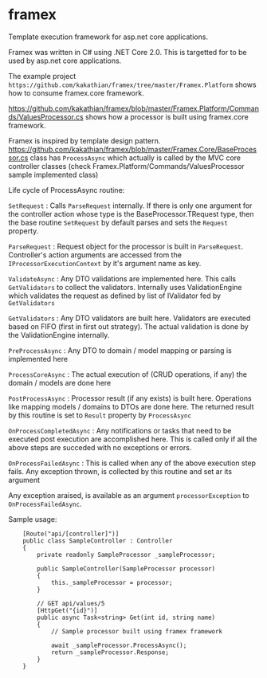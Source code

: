 # framex
Template execution framework for asp.net core applications.

Framex was written in C# using .NET Core 2.0. This is targetted for to be used by asp.net core applications.

The example project `https://github.com/kakathian/framex/tree/master/Framex.Platform` shows how to consume framex.core framework.

https://github.com/kakathian/framex/blob/master/Framex.Platform/Commands/ValuesProcessor.cs shows how a processor is built using framex.core framework.

Framex is inspired by template design pattern.
https://github.com/kakathian/framex/blob/master/Framex.Core/BaseProcessor.cs class has `ProcessAsync` which actually
is called by the MVC core controller classes (check Framex.Platform/Commands/ValuesProcessor sample implemented class) 

Life cycle of ProcessAsync routine:

`SetRequest`	: 	Calls `ParseRequest` internally. If there is only one argument for the
					controller action whose type is the BaseProcessor.TRequest type, then the base routine `SetRequest` by default parses
					and sets the `Request` property.
				
`ParseRequest`	: 	Request object for the processor is built in `ParseRequest`. Controller's action arguments are accessed from the
					`IProcessorExecutionContext` by it's argument name as key.
				
`ValidateAsync`	:	Any DTO validations are implemented here. This calls `GetValidators` to collect the validators.
					Internally uses ValidationEngine which validates the request as defined by list of IValidator fed by `GetValidators`
					
`GetValidators`	:	Any DTO validators are built here. Validators are executed based on FIFO (first in first out strategy). The actual
					validation is done by the ValidationEngine internally.
					
`PreProcessAsync`	:	Any DTO to domain / model mapping or parsing is implemented here

`ProcessCoreAsync`	:	The actual execution of (CRUD operations, if any) the domain / models are done here

`PostProcessAsync`	:	Processor result (if any exists) is built here. Operations like mapping models / domains to DTOs are done here.
						The returned result by this routine is set to `Result` property by `ProcessAsync`
						
`OnProcessCompletedAsync`	:	Any notifications or tasks that need to be executed post execution are accomplished here.
								This is called only if all the above steps are succeded with no exceptions or errors.
								
`OnProcessFailedAsync`	:	This is called when any of the above execution step fails. Any exception thrown, is collected by this routine and set ar its argument 
							
Any exception araised, is available as an argument `processorException` to `OnProcessFailedAsync`.

Sample usage:

```
    [Route("api/[controller]")]
    public class SampleController : Controller
    {
        private readonly SampleProcessor _sampleProcessor;
		
        public SampleController(SampleProcessor processor)
        {
            this._sampleProcessor = processor;
        }
        
        // GET api/values/5
        [HttpGet("{id}")]
        public async Task<string> Get(int id, string name)
        {
            // Sample processor built using framex framework
			
            await _sampleProcessor.ProcessAsync();
            return _sampleProcessor.Response;
        }
    }
```
							

							
							


				
